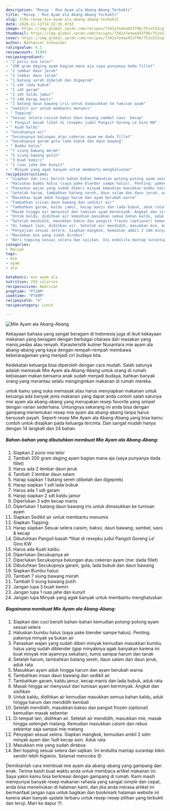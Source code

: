 ```yaml
---
description: "Resep : Mie Ayam ala Abang-Abang Terbukti"
title: "Resep : Mie Ayam ala Abang-Abang Terbukti"
slug: 2191-resep-mie-ayam-ala-abang-abang-terbukti
date: 2020-11-11T14:32:35.473Z
image: https://img-global.cpcdn.com/recipes/7342a7e4aa453796/751x532cq70/mie-ayam-ala-abang-abang-foto-resep-utama.jpg
thumbnail: https://img-global.cpcdn.com/recipes/7342a7e4aa453796/751x532cq70/mie-ayam-ala-abang-abang-foto-resep-utama.jpg
cover: https://img-global.cpcdn.com/recipes/7342a7e4aa453796/751x532cq70/mie-ayam-ala-abang-abang-foto-resep-utama.jpg
author: Nathaniel Schneider
ratingvalue: 4.1
reviewcount: 31993
recipeingredient:
- "2 porsi mie telor"
- "200 gram daging ayam bagian mana aja saya punyanya dada fillet"
- "2 lembar daun jeruk"
- "2 lembar daun salam"
- "1 batang sereh dibelah dan digeprek"
- "1 sdt lada bubuk"
- "1 sdt garam"
- "2 sdt kaldu jamur"
- "3 sdm kecap manis"
- "1 batang daun bawang iris untuk dimasukkan ke tumisan ayam"
- "Sedikit air untuk membantu menumis"
- " Topping"
- "Sesuai selera caisim bakso daun bawang sambel saos  kecap"
- " Pangsit basah lihat di resepku judul Pangsit Goreng Le Gino KW"
- " Kuah kaldu"
- "Secukupnya air"
- "Secukupnya balungan atau cekeran ayam me dada fillet"
- "Secukupnya garam gula lada bubuk dan daun bawang"
- " Bumbu halus"
- "7 siung bawang merah"
- "5 siung bawang putih"
- "3 buah kemiri"
- "1 ruas jahe dan kunyit"
- " Minyak yang agak banyak untuk membantu menghaluskan"
recipeinstructions:
- "Siapkan dan cuci bersih bahan-bahan kemudian potong-potong ayam sesuai selera"
- "Haluskan bumbu halus (saya pake blender sampe halus). Penting: pakenya minyak ya bukan air"
- "Panaskan wajan yang sudah diberi minyak kemudian masukkan bumbu halus yang sudah diblender (gpp minyaknya agak banyakan karena ini buat minyak mie ayamnya sekalian), tumis sampai harum dan tanak"
- "Setelah harum, tambahkan batang sereh, daun salam dan daun jeruk, aduk rata"
- "Masukkan ayam aduk hingga harum dan ayam berubah warna"
- "Tambahkan irisan daun bawang dan sedikit air"
- "Tambahkan garam, kaldu jamur, kecap manis dan lada bubuk, aduk rata"
- "Masak hingga air menyusut dan tumisan ayam berminyak. Angkat dan sisihkan"
- "Untuk kaldu, didihkan air kemudian masukkan semua bahan kaldu, aduk hingga harum dan mendidih kembali"
- "Setelah mendidih, masukkan bakso dan pangsit frozen (optional) kemudian masak sebentar"
- "Di tempat lain, didihkan air. Setelah air mendidih, masukkan mie, masak hingga setengah matang. Kemudian masukkan caisim dan rebus sebentar saja sampai mie matang"
- "Penyajian sesuai selera. Siapkan mangkok, kemudian ambil 2 sdm minyak ayam dan 1sdt kecap asin. Aduk rata"
- "Masukkan mie yang sudah direbus"
- "Beri topping sesuai selera dan sajikan. Ini endulita mantap surantap bikin sendiri lebih higienis. Selamat mencoba 😍"
categories:
- Recipe
tags:
- mie
- ayam
- ala

katakunci: mie ayam ala 
nutrition: 259 calories
recipecuisine: American
preptime: "PT18M"
cooktime: "PT49M"
recipeyield: "4"
recipecategory: Lunch

---
```



![Mie Ayam ala Abang-Abang](https://img-global.cpcdn.com/recipes/7342a7e4aa453796/751x532cq70/mie-ayam-ala-abang-abang-foto-resep-utama.jpg)

Kekayaan bahasa yang sangat beragam di Indonesia juga di ikuti kekayaan makanan yang beragam dengan berbagai citarasa dari masakan yang manis,pedas atau renyah. Karasteristik kuliner Nusantara mie ayam ala abang-abang yang kaya dengan rempah-rempah membawa keberaragaman yang menjadi ciri budaya kita.




Kedekatan keluarga bisa diperoleh dengan cara mudah. Salah satunya adalah memasak Mie Ayam ala Abang-Abang untuk orang di rumah. kebiasaan makan bersama anak sudah menjadi budaya, bahkan banyak orang yang merantau selalu menginginkan makanan di rumah mereka.

untuk kamu yang suka memasak atau harus menyiapkan makanan untuk keluarga ada banyak jenis makanan yang dapat anda contoh salah satunya mie ayam ala abang-abang yang merupakan resep favorite yang simpel dengan varian sederhana. Untungnya sekarang ini anda bisa dengan gampang menemukan resep mie ayam ala abang-abang tanpa harus bersusah payah.
Seperti resep Mie Ayam ala Abang-Abang yang bisa kamu contoh untuk disajikan pada keluarga tercinta. Dan sangat mudah hanya dengan 14 langkah dan 24 bahan.


<!--inarticleads1-->

##### Bahan-bahan yang dibutuhkan membuat Mie Ayam ala Abang-Abang:

1. Siapkan 2 porsi mie telor
1. Tambah 200 gram daging ayam bagian mana aja (saya punyanya dada fillet)
1. Harus ada 2 lembar daun jeruk
1. Tambah 2 lembar daun salam
1. Harap siapkan 1 batang sereh (dibelah dan digeprek)
1. Harap siapkan 1 sdt lada bubuk
1. Harus ada 1 sdt garam
1. Harap siapkan 2 sdt kaldu jamur
1. Diperlukan 3 sdm kecap manis
1. Diperlukan 1 batang daun bawang iris untuk dimasukkan ke tumisan ayam
1. Siapkan Sedikit air untuk membantu menumis
1. Siapkan  Topping:
1. Harap siapkan Sesuai selera caisim, bakso, daun bawang, sambel, saos &amp; kecap
1. Dibutuhkan  Pangsit basah *lihat di resepku judul Pangsit Goreng Le&#39; Gino KW
1. Harus ada  Kuah kaldu:
1. Diperlukan Secukupnya air
1. Diperlukan Secukupnya balungan atau cekeran ayam (me: dada fillet)
1. Dibutuhkan Secukupnya garam, gula, lada bubuk dan daun bawang
1. Siapkan  Bumbu halus:
1. Tambah 7 siung bawang merah
1. Tambah 5 siung bawang putih
1. Jangan lupa 3 buah kemiri
1. Jangan lupa 1 ruas jahe dan kunyit
1. Jangan lupa  Minyak yang agak banyak untuk membantu menghaluskan




<!--inarticleads2-->

##### Bagaimana membuat  Mie Ayam ala Abang-Abang:

1. Siapkan dan cuci bersih bahan-bahan kemudian potong-potong ayam sesuai selera
1. Haluskan bumbu halus (saya pake blender sampe halus). Penting: pakenya minyak ya bukan air
1. Panaskan wajan yang sudah diberi minyak kemudian masukkan bumbu halus yang sudah diblender (gpp minyaknya agak banyakan karena ini buat minyak mie ayamnya sekalian), tumis sampai harum dan tanak
1. Setelah harum, tambahkan batang sereh, daun salam dan daun jeruk, aduk rata
1. Masukkan ayam aduk hingga harum dan ayam berubah warna
1. Tambahkan irisan daun bawang dan sedikit air
1. Tambahkan garam, kaldu jamur, kecap manis dan lada bubuk, aduk rata
1. Masak hingga air menyusut dan tumisan ayam berminyak. Angkat dan sisihkan
1. Untuk kaldu, didihkan air kemudian masukkan semua bahan kaldu, aduk hingga harum dan mendidih kembali
1. Setelah mendidih, masukkan bakso dan pangsit frozen (optional) kemudian masak sebentar
1. Di tempat lain, didihkan air. Setelah air mendidih, masukkan mie, masak hingga setengah matang. Kemudian masukkan caisim dan rebus sebentar saja sampai mie matang
1. Penyajian sesuai selera. Siapkan mangkok, kemudian ambil 2 sdm minyak ayam dan 1sdt kecap asin. Aduk rata
1. Masukkan mie yang sudah direbus
1. Beri topping sesuai selera dan sajikan. Ini endulita mantap surantap bikin sendiri lebih higienis. Selamat mencoba 😍




Demikianlah cara membuat mie ayam ala abang-abang yang gampang dan enak. Terima kasih buat waktu anda untuk membaca artikel makanan ini. Saya yakin kamu bisa berkreasi dengan gampang di rumah. Kami masih mempunyai banyak resep makanan rahasia yang sangat simple dan cepat, anda bisa menemukan di halaman kami, dan jika anda merasa artikel ini bermanfaat jangan lupa untuk bagikan dan bookmark halaman website ini karena akan banyak update terbaru untuk resep-resep pilihan yang terbukti dan teruji. Mari ke dapur !!!. 
